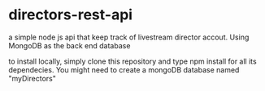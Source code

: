 directors-rest-api
==================
a simple node js api that keep track of livestream director accout. Using MongoDB as the back end database

to install locally, simply clone this repository  and type npm install for all its dependecies.
You might need to create a mongoDB database named "myDirectors"
